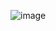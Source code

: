 ![image](https://user-images.githubusercontent.com/95177254/171946480-3a0be7e6-95ca-4039-8fa3-91d2ec748700.png)


